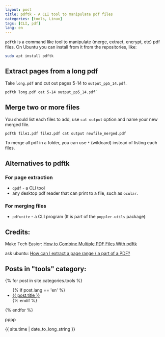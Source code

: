 ```yaml
---
layout: post
title: pdftk - A CLI tool to manipulate pdf files
categories: [tools, Linux]
tags: [CLI, pdf]
lang: en
---
```

`pdftk` is a command like tool to manipulate (merge, extract, encrypt, etc) pdf files. On Ubuntu you can install from it from the repositories, like:

```sh
sudo apt install pdftk
```

## Extract pages from a long pdf

Take `long.pdf` and cut out pages 5-14 to `output_pp5_14.pdf`.

```sh
pdftk long.pdf cat 5-14 output_pp5_14.pdf`
```

## Merge two or more files

You should list each files to add, use `cat output` option and name your new merged file. 

```sh
pdftk file1.pdf file2.pdf cat output newfile_merged.pdf
```

To merge all pdf in a folder, you can use `*` (wildcard) instead of listing each files.

## Alternatives to pdftk

### For page extraction
 - `qpdf` - a CLI tool
 - any desktop pdf reader that can print to a file, such as `ocular`.  

### For merging files
 - `pdfunite` - a CLI program (It is part of the `poppler-utils` package)

## Credits:

Make Tech Easier:  [How to Combine Multiple PDF Files With pdftk](https://www.maketecheasier.com/combine-multiple-pdf-files-with-pdftk/)

ask ubuntu: [How can I extract a page range / a part of a PDF?](https://askubuntu.com/questions/221962/how-can-i-extract-a-page-range-a-part-of-a-pdf)

## Posts in "tools" category:

{% for post in site.categories.tools %}
  <ul>
        {% if post.lang == 'en' %}
          <li>
            <a href='{{ post.url }}'>{{ post.title }}</a> 
          </li>
        {% endif %}
  </ul>
{% endfor %}


pppp

{{ site.time | date_to_long_string }}



